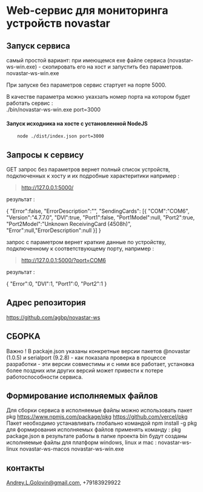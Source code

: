 # Web-сервис для мониторинга устройств novastar

## Запуск сервиса
самый простой вариант: при имеющемся exe файле сервиса (novastar-ws-win.exe) - скопировать его на хост и запустить без параметров.
		novastar-ws-win.exe  

При запуске без параметров сервис стартует на порте 5000.  

В качестве параметра можно укахзать номер порта на котором будет работать сервис :  
		./bin/novastar-ws-win.exe port=3000  
#### Запуск исходника на хосте с установленной NodeJS
		node ./dist/index.json port=3000  
## Запросы к сервису

GET запрос без параметров вернет полный список устройств, подключенных к хосту и их подробные характеритики например :
> http://127.0.0.1:5000/  

результат :  

{
	"Error":false,
	"ErrorDescription":"",
	"SendingCards":
	[{
		"COM":"COM6",
		"Version":"4.7.7.0",
		"DVI":true,
		"Port1":false,
		"Port1Model":null,
		"Port2":true,
		"Port2Model":"Unknown ReceivingCard (4508h)",
		"Error":null,"ErrorDescription":null
		}]
}  

запрос с параметром вернет краткие данные по устройству, подключенному к соответствующему порту, например :  
> http://127.0.0.1:5000/?port=COM6  

результат :  

{
	"Error":0,
	"DVI":1,
	"Port1":0,
	"Port2":1
}

## Адрес репозитория
https://github.com/agbp/novastar-ws

## СБОРКА
Важно !
В packaje.json указаны конкретные версии пакетов @novastar (1.0.5) и serialport (9.2.8) - как показала проверка в процессе разработки - эти версии совместимы и с ними все работает, установка более поздних или других версий может привести к потере работоспособности сервиса.

## Формирование исполняемых файлов
Для сборки сервиса в исполняемые файлы можно использовать пакет pkg
https://www.npmjs.com/package/pkg
https://github.com/vercel/pkg 
Пакет необходимо устанавливать глобально командой
npm install -g pkg
для формирования исполняемых файлов применять команду : 
pkg package.json
в результате работы в папке проекта bin будут созданы исполняемые файлы для платформ windows, linux и mac :
novastar-ws-linux
novastar-ws-macos
novastar-ws-win.exe

## контакты
Andrey.L.Golovin@gmail.com, +79183929922

